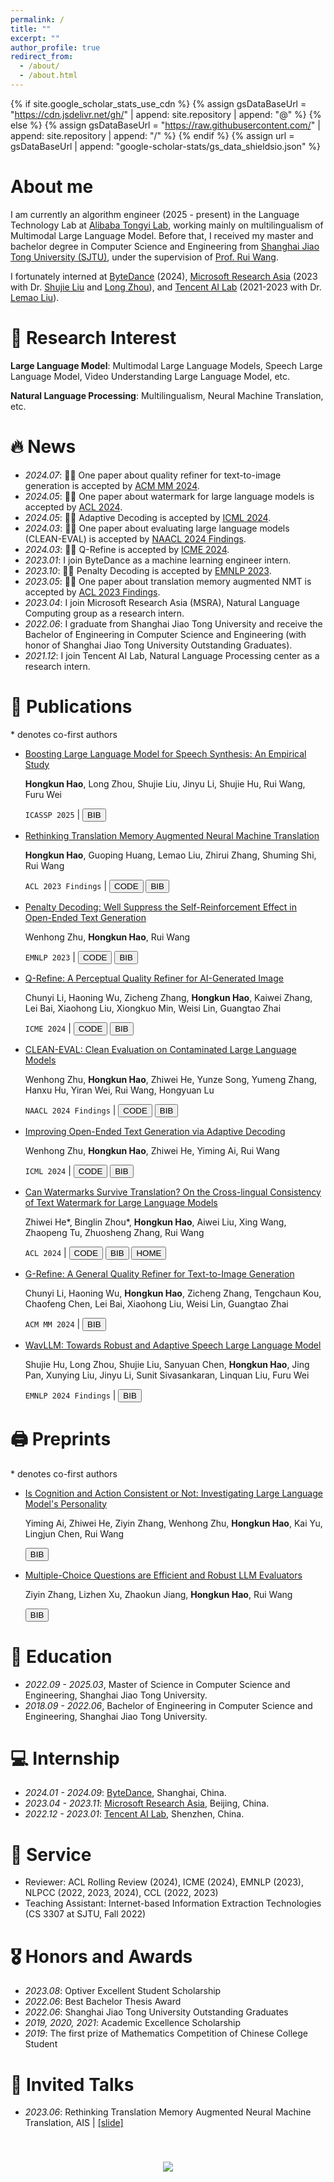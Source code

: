 ```yaml
---
permalink: /
title: ""
excerpt: ""
author_profile: true
redirect_from: 
  - /about/
  - /about.html
---
```


{% if site.google_scholar_stats_use_cdn %}
{% assign gsDataBaseUrl = "https://cdn.jsdelivr.net/gh/" | append: site.repository | append: "@" %}
{% else %}
{% assign gsDataBaseUrl = "https://raw.githubusercontent.com/" | append: site.repository | append: "/" %}
{% endif %}
{% assign url = gsDataBaseUrl | append: "google-scholar-stats/gs_data_shieldsio.json" %}

<span class='anchor' id='about-me'></span>
# About me
I am currently an algorithm engineer (2025 - present)  in the Language Technology Lab at [Alibaba Tongyi Lab](https://tongyi.aliyun.com/), working mainly on multilingualism of Multimodal Large Language Model. Before that, I received my master and bachelor degree in Computer Science and Engineering from [Shanghai Jiao Tong University (SJTU)](https://en.sjtu.edu.cn/), under the supervision of [Prof. Rui Wang](https://wangruinlp.github.io/). 

I fortunately interned at [ByteDance](https://www.bytedance.com/en/) (2024), [Microsoft Research Asia](https://www.microsoft.com/en-us/research/lab/microsoft-research-asia/) (2023 with Dr. [Shujie Liu](https://www.microsoft.com/en-us/research/people/shujliu/?from=https://research.microsoft.com/en-us/people/shujliu/&type=exact) and [Long Zhou](https://long-zhou.github.io/)), and [Tencent AI Lab](https://ai.tencent.com/ailab/en/index) (2021-2023 with Dr. [Lemao Liu](https://lemaoliu.github.io/homepage/)).


# 🔬 Research Interest

**Large Language Model**: Multimodal Large Language Models, Speech Large Language Model, Video Understanding Large Language Model, etc.

**Natural Language Processing**: Multilingualism, Neural Machine Translation, etc.


# 🔥 News
- *2024.07*: 🎉🎉 One paper about quality refiner for text-to-image generation is accepted by [ACM MM 2024](https://2024.acmmm.org/).
- *2024.05*: 🎉🎉 One paper about watermark for large language models is accepted by [ACL 2024](https://2024.aclweb.org/).
- *2024.05*: 🎉🎉 Adaptive Decoding is accepted by [ICML 2024](https://icml.cc/Conferences/2024).
- *2024.03*: 🎉🎉 One paper about evaluating large language models (CLEAN-EVAL) is accepted by [NAACL 2024 Findings](https://2024.naacl.org/).
- *2024.03*: 🎉🎉 Q-Refine is accepted by [ICME 2024](https://2024.ieeeicme.org/).
- *2023.01*: I join ByteDance as a machine learning engineer intern.
- *2023.10*: 🎉🎉 Penalty Decoding is accepted by [EMNLP 2023](https://2023.emnlp.org/).
- *2023.05*: 🎉🎉 One paper about translation memory augmented NMT is accepted by [ACL 2023 Findings](https://2023.aclweb.org/).
- *2023.04*: I join Microsoft Research Asia (MSRA), Natural Language Computing group as a research intern.
- *2022.06*: I graduate from Shanghai Jiao Tong University and receive the Bachelor of Engineering in Computer Science and Engineering (with honor of Shanghai Jiao Tong University Outstanding Graduates).
- *2021.12*: I join Tencent AI Lab, Natural Language Processing center as a research intern.



# 📝 Publications 
\* denotes co-first authors
- [Boosting Large Language Model for Speech Synthesis: An Empirical Study](https://arxiv.org/abs/2401.00246.pdf)
  
  **Hongkun Hao**, Long Zhou, Shujie Liu, Jinyu Li, Shujie Hu, Rui Wang, Furu Wei

  ``ICASSP 2025`` \| <button class="copy-btn" data-bib-file="hao2023boosting">BIB</button>


- [Rethinking Translation Memory Augmented Neural Machine Translation](https://aclanthology.org/2023.findings-acl.162/)

  **Hongkun Hao**, Guoping Huang, Lemao Liu, Zhirui Zhang, Shuming Shi, Rui Wang

  ``ACL 2023 Findings`` \| <a href='https://github.com/hongkunhao/translation_memory_augmented_NMT'><button class="code-btn">CODE</button></a> <button class="copy-btn" data-bib-file="hao-etal-2023-rethinking">BIB</button>


- [Penalty Decoding: Well Suppress the Self-Reinforcement Effect in Open-Ended Text Generation](https://aclanthology.org/2023.emnlp-main.78/) 

  Wenhong Zhu, **Hongkun Hao**, Rui Wang

  ``EMNLP 2023`` \| <a href='https://github.com/hongkunhao/penalty_decoding'><button class="code-btn">CODE</button></a> <button class="copy-btn" data-bib-file="zhu-etal-2023-penalty">BIB</button>


- [Q-Refine: A Perceptual Quality Refiner for AI-Generated Image](https://arxiv.org/abs/2401.01117.pdf)
  
  Chunyi Li, Haoning Wu, Zicheng Zhang, **Hongkun Hao**, Kaiwei Zhang, Lei Bai, Xiaohong Liu, Xiongkuo Min, Weisi Lin, Guangtao Zhai
  
  ``ICME 2024`` \| <a href='https://github.com/Q-Future/Q-Refine'><button class="code-btn">CODE</button></a> <button class="copy-btn" data-bib-file="li2024qrefine">BIB</button>


- [CLEAN-EVAL: Clean Evaluation on Contaminated Large Language Models](https://arxiv.org/abs/2311.09154)
  
  Wenhong Zhu, **Hongkun Hao**, Zhiwei He, Yunze Song, Yumeng Zhang, Hanxu Hu, Yiran Wei, Rui Wang, Hongyuan Lu
  
  ``NAACL 2024 Findings`` \| <a href='https://github.com/hongkunhao'><button class="code-btn">CODE</button></a> <button class="copy-btn" data-bib-file="zhu2024cleaneval">BIB</button>


- [Improving Open-Ended Text Generation via Adaptive Decoding](https://arxiv.org/abs/2402.18223)
  
  Wenhong Zhu, **Hongkun Hao**, Zhiwei He, Yiming Ai, Rui Wang

  ``ICML 2024`` \| <a href='https://github.com/hongkunhao/adaptive_decoding'><button class="code-btn">CODE</button></a> <button class="copy-btn" data-bib-file="zhu2024improving">BIB</button>


- [Can Watermarks Survive Translation? On the Cross-lingual Consistency of Text Watermark for Large Language Models](https://arxiv.org/abs/2402.14007)

  Zhiwei He\*, Binglin Zhou\*, **Hongkun Hao**, Aiwei Liu, Xing Wang, Zhaopeng Tu, Zhuosheng Zhang, Rui Wang

  ``ACL 2024`` \| <a href='https://github.com/zwhe99/X-SIR'><button class="code-btn">CODE</button></a> <button class="copy-btn" data-bib-file="he2024can">BIB</button> <a href='https://cross-lingual-watermark.github.io/'><button class="home-btn">HOME</button></a>


- [G-Refine: A General Quality Refiner for Text-to-Image Generation](https://arxiv.org/abs/2404.18343)

  Chunyi Li, Haoning Wu, **Hongkun Hao**, Zicheng Zhang, Tengchaun Kou, Chaofeng Chen, Lei Bai, Xiaohong Liu, Weisi Lin, Guangtao Zhai

  ``ACM MM 2024`` \| <button class="copy-btn" data-bib-file="li2024grefine">BIB</button>


- [WavLLM: Towards Robust and Adaptive Speech Large Language Model](https://arxiv.org/abs/2404.00656)

  Shujie Hu, Long Zhou, Shujie Liu, Sanyuan Chen, **Hongkun Hao**, Jing Pan, Xunying Liu, Jinyu Li, Sunit Sivasankaran, Linquan Liu, Furu Wei

  ``EMNLP 2024 Findings`` \| <button class="copy-btn" data-bib-file="hu2024wavllm">BIB</button>


<span class='anchor' id='preprints'></span>
# 🖨️ Preprints
\* denotes co-first authors
- [Is Cognition and Action Consistent or Not: Investigating Large Language Model's Personality](https://arxiv.org/abs/2402.14679)

  Yiming Ai, Zhiwei He, Ziyin Zhang, Wenhong Zhu, **Hongkun Hao**, Kai Yu, Lingjun Chen, Rui Wang

  <button class="copy-btn" data-bib-file="ai2024cognition">BIB</button>


- [Multiple-Choice Questions are Efficient and Robust LLM Evaluators](https://arxiv.org/abs/2405.11966)

  Ziyin Zhang, Lizhen Xu, Zhaokun Jiang, **Hongkun Hao**, Rui Wang

  <button class="copy-btn" data-bib-file="zhang2024multiplechoice">BIB</button>


# 📖 Education
- *2022.09 - 2025.03*, Master of Science in Computer Science and Engineering, Shanghai Jiao Tong University.
- *2018.09 - 2022.06*, Bachelor of Engineering in Computer Science and Engineering, Shanghai Jiao Tong University.


# 💻 Internship
- *2024.01 - 2024.09*: [ByteDance](https://www.bytedance.com/en/), Shanghai, China.
- *2023.04 - 2023.11*: [Microsoft Research Asia](https://www.microsoft.com/en-us/research/lab/microsoft-research-asia/), Beijing, China.
- *2022.12 - 2023.01*: [Tencent AI Lab](https://ai.tencent.com/ailab/en/index), Shenzhen, China.

# 📖 Service
- Reviewer: ACL Rolling Review (2024), ICME (2024), EMNLP (2023), NLPCC (2022, 2023, 2024), CCL (2022, 2023)
- Teaching Assistant: Internet-based Information Extraction Technologies (CS 3307 at SJTU, Fall 2022)


# 🎖 Honors and Awards
- *2023.08*: Optiver Excellent Student Scholarship
- *2022.06*: Best Bachelor Thesis Award
- *2022.06*: Shanghai Jiao Tong University Outstanding Graduates
- *2019, 2020, 2021*: Academic Excellence Scholarship
- *2019*: The first prize of Mathematics Competition of Chinese College Student 

# 💬 Invited Talks
- *2023.06*: Rethinking Translation Memory Augmented Neural Machine Translation, AIS \| [\[slide\]](talks/AIS/AIS-Spot-3.pdf)





<p align="center" style="padding-top: 40px;"><a href='https://clustrmaps.com/site/1bz3w'  title='Visit tracker'><img src='//clustrmaps.com/map_v2.png?cl=ffffff&w=300&t=tt&d=zQTIbvMowu5vzFhApfVkwyYZZQbVqasooVPCbiwEIlo'/></a></p>

